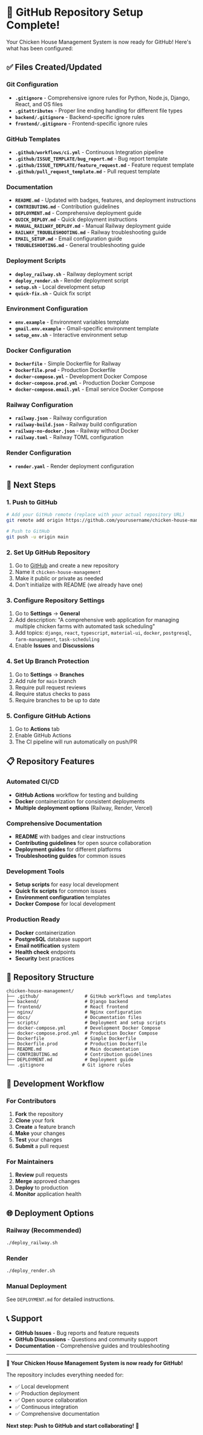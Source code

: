 # 🚀 GitHub Repository Setup Complete!

Your Chicken House Management System is now ready for GitHub! Here's what has been configured:

## ✅ Files Created/Updated

### Git Configuration
- **`.gitignore`** - Comprehensive ignore rules for Python, Node.js, Django, React, and OS files
- **`.gitattributes`** - Proper line ending handling for different file types
- **`backend/.gitignore`** - Backend-specific ignore rules
- **`frontend/.gitignore`** - Frontend-specific ignore rules

### GitHub Templates
- **`.github/workflows/ci.yml`** - Continuous Integration pipeline
- **`.github/ISSUE_TEMPLATE/bug_report.md`** - Bug report template
- **`.github/ISSUE_TEMPLATE/feature_request.md`** - Feature request template
- **`.github/pull_request_template.md`** - Pull request template

### Documentation
- **`README.md`** - Updated with badges, features, and deployment instructions
- **`CONTRIBUTING.md`** - Contribution guidelines
- **`DEPLOYMENT.md`** - Comprehensive deployment guide
- **`QUICK_DEPLOY.md`** - Quick deployment instructions
- **`MANUAL_RAILWAY_DEPLOY.md`** - Manual Railway deployment guide
- **`RAILWAY_TROUBLESHOOTING.md`** - Railway troubleshooting guide
- **`EMAIL_SETUP.md`** - Email configuration guide
- **`TROUBLESHOOTING.md`** - General troubleshooting guide

### Deployment Scripts
- **`deploy_railway.sh`** - Railway deployment script
- **`deploy_render.sh`** - Render deployment script
- **`setup.sh`** - Local development setup
- **`quick-fix.sh`** - Quick fix script

### Environment Configuration
- **`env.example`** - Environment variables template
- **`gmail.env.example`** - Gmail-specific environment template
- **`setup_env.sh`** - Interactive environment setup

### Docker Configuration
- **`Dockerfile`** - Simple Dockerfile for Railway
- **`Dockerfile.prod`** - Production Dockerfile
- **`docker-compose.yml`** - Development Docker Compose
- **`docker-compose.prod.yml`** - Production Docker Compose
- **`docker-compose.email.yml`** - Email service Docker Compose

### Railway Configuration
- **`railway.json`** - Railway configuration
- **`railway-build.json`** - Railway build configuration
- **`railway-no-docker.json`** - Railway without Docker
- **`railway.toml`** - Railway TOML configuration

### Render Configuration
- **`render.yaml`** - Render deployment configuration

## 🚀 Next Steps

### 1. Push to GitHub
```bash
# Add your GitHub remote (replace with your actual repository URL)
git remote add origin https://github.com/yourusername/chicken-house-management.git

# Push to GitHub
git push -u origin main
```

### 2. Set Up GitHub Repository
1. Go to [GitHub](https://github.com) and create a new repository
2. Name it `chicken-house-management`
3. Make it public or private as needed
4. Don't initialize with README (we already have one)

### 3. Configure Repository Settings
1. Go to **Settings** → **General**
2. Add description: "A comprehensive web application for managing multiple chicken farms with automated task scheduling"
3. Add topics: `django`, `react`, `typescript`, `material-ui`, `docker`, `postgresql`, `farm-management`, `task-scheduling`
4. Enable **Issues** and **Discussions**

### 4. Set Up Branch Protection
1. Go to **Settings** → **Branches**
2. Add rule for `main` branch
3. Require pull request reviews
4. Require status checks to pass
5. Require branches to be up to date

### 5. Configure GitHub Actions
1. Go to **Actions** tab
2. Enable GitHub Actions
3. The CI pipeline will run automatically on push/PR

## 📋 Repository Features

### Automated CI/CD
- **GitHub Actions** workflow for testing and building
- **Docker** containerization for consistent deployments
- **Multiple deployment options** (Railway, Render, Vercel)

### Comprehensive Documentation
- **README** with badges and clear instructions
- **Contributing guidelines** for open source collaboration
- **Deployment guides** for different platforms
- **Troubleshooting guides** for common issues

### Development Tools
- **Setup scripts** for easy local development
- **Quick fix scripts** for common issues
- **Environment configuration** templates
- **Docker Compose** for local development

### Production Ready
- **Docker** containerization
- **PostgreSQL** database support
- **Email notification** system
- **Health check** endpoints
- **Security** best practices

## 🎯 Repository Structure

```
chicken-house-management/
├── .github/                 # GitHub workflows and templates
├── backend/                 # Django backend
├── frontend/                # React frontend
├── nginx/                   # Nginx configuration
├── docs/                    # Documentation files
├── scripts/                 # Deployment and setup scripts
├── docker-compose.yml       # Development Docker Compose
├── docker-compose.prod.yml  # Production Docker Compose
├── Dockerfile               # Simple Dockerfile
├── Dockerfile.prod          # Production Dockerfile
├── README.md                # Main documentation
├── CONTRIBUTING.md          # Contribution guidelines
├── DEPLOYMENT.md            # Deployment guide
└── .gitignore              # Git ignore rules
```

## 🔧 Development Workflow

### For Contributors
1. **Fork** the repository
2. **Clone** your fork
3. **Create** a feature branch
4. **Make** your changes
5. **Test** your changes
6. **Submit** a pull request

### For Maintainers
1. **Review** pull requests
2. **Merge** approved changes
3. **Deploy** to production
4. **Monitor** application health

## 🌐 Deployment Options

### Railway (Recommended)
```bash
./deploy_railway.sh
```

### Render
```bash
./deploy_render.sh
```

### Manual Deployment
See `DEPLOYMENT.md` for detailed instructions.

## 📞 Support

- **GitHub Issues** - Bug reports and feature requests
- **GitHub Discussions** - Questions and community support
- **Documentation** - Comprehensive guides and troubleshooting

---

**🎉 Your Chicken House Management System is now ready for GitHub!**

The repository includes everything needed for:
- ✅ Local development
- ✅ Production deployment
- ✅ Open source collaboration
- ✅ Continuous integration
- ✅ Comprehensive documentation

**Next step: Push to GitHub and start collaborating!** 🚀

